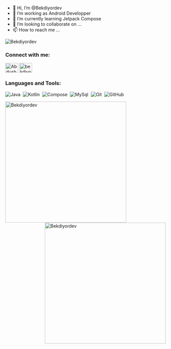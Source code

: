 - 👋 Hi, I’m @Bekdiyordev
- 👀 I’m working as Android Developper
- 🌱 I’m currently learning Jetpack Compose
- 💞️ I’m looking to collaborate on ...
- 📫 How to reach me ...

<p align="left"> <img src="https://komarev.com/ghpvc/?username=Bekdiyordev&label=Profile%20views&color=009518&style=flat" alt="Bekdiyordev" /> </p>
<h3 align="left">Connect with me:</h3>
<p align="left">
<a href="https://linkedin.com/in/bekdiyor-abdusharipov" target="blank"><img align="center" src="https://raw.githubusercontent.com/rahuldkjain/github-profile-readme-generator/master/src/images/icons/Social/linked-in-alt.svg" alt="AbdusharipovBekdiyor" height="30" width="40" /></a>
<a href="https://instagram.com/bekdiyor04" target="blank"><img align="center" src="https://raw.githubusercontent.com/rahuldkjain/github-profile-readme-generator/master/src/images/icons/Social/instagram.svg" alt="bekdiyor04" height="30" width="40" /></a>
</p>

<h3 align="left">Languages and Tools:</h3>

![Java](https://img.shields.io/badge/-Java-05122A?style=flat&logo=Java)&nbsp;
![Kotlin](https://img.shields.io/badge/-Kotlin-05122A?style=flat&logo=kotlin)&nbsp;
![Compose](https://img.shields.io/badge/-Compose-05122A?style=flat&logo=compose)&nbsp;
![MySql](https://img.shields.io/badge/-Mysql-05122A?style=flat&logo=mysql)&nbsp;
![Git](https://img.shields.io/badge/-Git-05122A?style=flat&logo=git)&nbsp;
![GitHub](https://img.shields.io/badge/-GitHub-05122A?style=flat&logo=github)&nbsp;

<img width="380" align="left" src="https://github-readme-stats.vercel.app/api?username=Bekdiyordev&theme=github_dark&show_icons=true&locale=en" alt="Bekdiyordev" />
<img width="380" align="right" src="https://github-readme-streak-stats.herokuapp.com?user=Bekdiyordev&theme=github_dark&show_icons=true&hide_border=false" alt="Bekdiyordev" />

